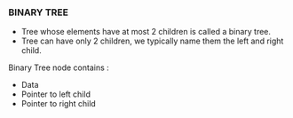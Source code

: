 ### BINARY TREE

-  Tree whose elements have at most 2 children is called a binary tree.
-  Tree can have only 2 children, we typically name them the left and right child.

Binary Tree node contains :
- Data
- Pointer to left child
- Pointer to right child
